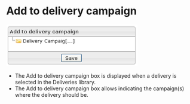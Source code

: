 <!--
author:
    - 'Jérôme Bogaerts'
created_at: '2012-03-29 15:30:23'
updated_at: '2013-03-13 14:04:19'
tags:
    - Deliveries
-->

Add to delivery campaign
========================

![](../resources/deliveries-addtodeliverycampaign.png)

-   The Add to delivery campaign box is displayed when a delivery is selected in the Deliveries library.
-   The Add to delivery campaign box allows indicating the campaign(s) where the delivery should be.


